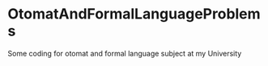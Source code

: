 # OtomatAndFormalLanguageProblems
Some coding for otomat and formal language subject at my University
